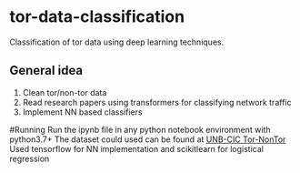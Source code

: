 # tor-data-classification
Classification of tor data using deep learning techniques.


## General idea

1. Clean tor/non-tor data
2. Read research papers using transformers for classifying network traffic
3. Implement NN based classifiers


#Running
Run the ipynb file in any python notebook environment with python3.7+
The dataset could used can be found at <a href='https://www.unb.ca/cic/datasets/tor.html'>UNB-CIC Tor-NonTor</a>
Used tensorflow for NN implementation and scikitlearn for logistical regression


